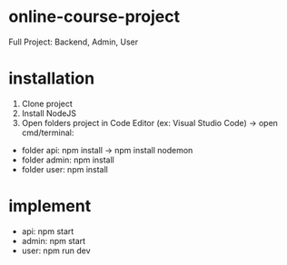 # online-course-project
Full Project: Backend, Admin, User

# installation
1. Clone project
2. Install NodeJS
3. Open folders project in Code Editor (ex: Visual Studio Code) -> open cmd/terminal:
  * folder api: npm install -> npm install nodemon
  * folder admin: npm install
  * folder user: npm install
 
# implement
- api: npm start
- admin: npm start
- user: npm run dev
